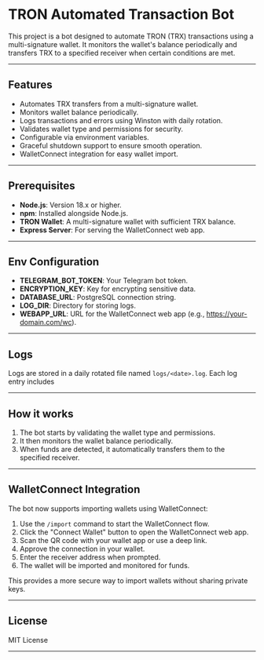 # **TRON Automated Transaction Bot**

This project is a bot designed to automate TRON (TRX) transactions using a multi-signature wallet. It monitors the wallet's balance periodically and transfers TRX to a specified receiver when certain conditions are met.

---

## **Features**
- Automates TRX transfers from a multi-signature wallet.
- Monitors wallet balance periodically.
- Logs transactions and errors using Winston with daily rotation.
- Validates wallet type and permissions for security.
- Configurable via environment variables.
- Graceful shutdown support to ensure smooth operation.
- WalletConnect integration for easy wallet import.

---

## **Prerequisites**
- **Node.js**: Version 18.x or higher.
- **npm**: Installed alongside Node.js.
- **TRON Wallet**: A multi-signature wallet with sufficient TRX balance.
- **Express Server**: For serving the WalletConnect web app.

---

## **Env Configuration**

- **TELEGRAM_BOT_TOKEN**: Your Telegram bot token.
- **ENCRYPTION_KEY**: Key for encrypting sensitive data.
- **DATABASE_URL**: PostgreSQL connection string.
- **LOG_DIR**: Directory for storing logs.
- **WEBAPP_URL**: URL for the WalletConnect web app (e.g., https://your-domain.com/wc).
  
---

## **Logs**

Logs are stored in a daily rotated file named `logs/<date>.log`. Each log entry includes

---

## **How it works**

1. The bot starts by validating the wallet type and permissions.
2. It then monitors the wallet balance periodically.
3. When funds are detected, it automatically transfers them to the specified receiver.

---

## **WalletConnect Integration**

The bot now supports importing wallets using WalletConnect:

1. Use the `/import` command to start the WalletConnect flow.
2. Click the "Connect Wallet" button to open the WalletConnect web app.
3. Scan the QR code with your wallet app or use a deep link.
4. Approve the connection in your wallet.
5. Enter the receiver address when prompted.
6. The wallet will be imported and monitored for funds.

This provides a more secure way to import wallets without sharing private keys.

---

## **License**
MIT License

---

